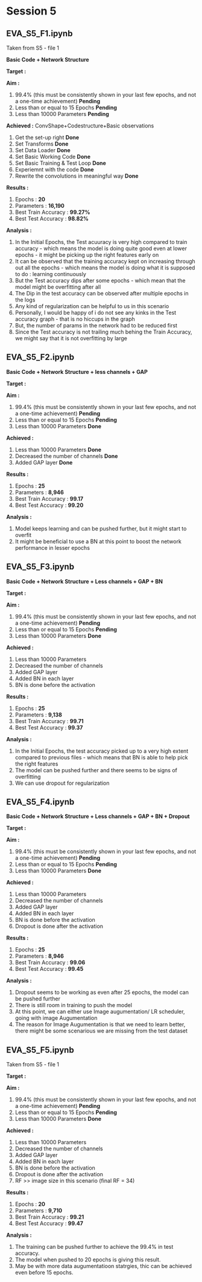 # Session 5 

## EVA_S5_F1.ipynb
Taken from S5 - file 1 

**Basic Code + Network Structure**  
   
**Target :**  

**Aim :**  
1. 99.4% (this must be consistently shown in your last few epochs, and not a one-time achievement) **Pending**
2. Less than or equal to 15 Epochs **Pending**   
3. Less than 10000 Parameters **Pending**  

**Achieved :**  ConvShape+Codestructure+Basic observations

1. Get the set-up right **Done**  
2. Set Transforms **Done**  
3. Set Data Loader **Done**  
4. Set Basic Working Code **Done**  
5. Set Basic Training  & Test Loop **Done**  
6. Experiemnt with the code **Done**  
7. Rewrite the convolutions in meaningful way **Done**  

**Results :**  

1. Epochs : **20**  
2. Parameters : **16,190**  
3. Best Train Accuracy : **99.27%**  
4. Best Test Accuracy : **98.82%**  

**Analysis :**  

1.  In the Initial Epochs, the Test acuuracy is very high compared to train accuracy - which means the model is doing quite good even at lower epochs - it might be picking up the right features early on  
2. It can be observed that the training accuracy kept on increasing through out all the epochs - which means the model is doing what it is supposed to do : learning continuously  
3. But the Test accuracy dips after some epochs - which mean that the model might be overfitting after all  
4. The Dip in the test accuracy can be observed after multiple epochs in the logs  
5. Any kind of regularization can be helpful to us in this scenario  
6. Personally, I would be happy of i do not see any kinks in the Test accuracy graph - that is no hiccups in the graph  
7. But, the number of params in the network had to be reduced first  
8. Since the Test accuracy is not trailing much behing the Train Accuracy, we might say that it is not overfitting by large  

## EVA_S5_F2.ipynb

**Basic Code + Network Structure + less channels + GAP**  

**Target :**  

**Aim :**  
1. 99.4% (this must be consistently shown in your last few epochs, and not a one-time achievement) **Pending**
2. Less than or equal to 15 Epochs **Pending**   
3. Less than 10000 Parameters **Done**  

**Achieved :**  

1. Less than 10000 Parameters **Done**  
2. Decreased the number of channels **Done**  
3. Added GAP layer **Done**  

**Results :**  

1. Epochs : **25**  
2. Parameters : **8,946**  
3. Best Train Accuracy : **99.17**  
4. Best Test Accuracy : **99.20**  

**Analysis :**  

1. Model keeps learning and can be pushed further, but it might start to overfit  
2. It might be beneficial to use a BN at this point to boost the network performance in lesser epochs

## EVA_S5_F3.ipynb

**Basic Code + Network Structure + Less channels + GAP + BN**  

**Target :**  

**Aim :**  
1. 99.4% (this must be consistently shown in your last few epochs, and not a one-time achievement) **Pending**
2. Less than or equal to 15 Epochs **Pending**   
3. Less than 10000 Parameters **Done**  

**Achieved :**  

1. Less than 10000 Parameters   
2. Decreased the number of channels   
3. Added GAP layer  
4. Added BN in each layer  
5. BN is done before the activation  

**Results :**  

1. Epochs : **25**  
2. Parameters : **9,138**  
3. Best Train Accuracy : **99.71**  
4. Best Test Accuracy : **99.37**  

**Analysis :**  

1. In the Initial Epochs, the test accuracy picked up to a very high extent compared to previous files - which means that BN is able to help pick the right features  
2. The model can be pushed further and there seems to be signs of overfitting  
3. We can use dropout for regularization

## EVA_S5_F4.ipynb

**Basic Code + Network Structure + Less channels + GAP + BN + Dropout**  
   
**Target :**  

**Aim :**  
1. 99.4% (this must be consistently shown in your last few epochs, and not a one-time achievement) **Pending**
2. Less than or equal to 15 Epochs **Pending**   
3. Less than 10000 Parameters **Done**  

**Achieved :**  

1. Less than 10000 Parameters   
2. Decreased the number of channels   
3. Added GAP layer  
4. Added BN in each layer  
5. BN is done before the activation  
6. Dropout is done after the activation  

**Results :**  

1. Epochs : **25**  
2. Parameters : **8,946**  
3. Best Train Accuracy : **99.06**  
4. Best Test Accuracy : **99.45**  

**Analysis :**  

1. Dropout seems to be working as even after 25 epochs, the model can be pushed further  
2. There is still room in training to push the model  
3. At this point, we can either use Image augumentation/ LR scheduler, going with image Augumentation  
4. The reason for Image Augumentation is that we need to learn better, there might be some scenarious we are missing from the test dataset  

## EVA_S5_F5.ipynb
Taken from S5 - file 1
   
**Target :**  

**Aim :**  
1. 99.4% (this must be consistently shown in your last few epochs, and not a one-time achievement) **Pending**
2. Less than or equal to 15 Epochs **Pending**   
3. Less than 10000 Parameters **Done**  

**Achieved :**  

1. Less than 10000 Parameters   
2. Decreased the number of channels   
3. Added GAP layer  
4. Added BN in each layer  
5. BN is done before the activation  
6. Dropout is done after the activation  
7. RF >> image size in this scenario (final RF = 34)

**Results :**  

1. Epochs : **20**  
2. Parameters : **9,710**  
3. Best Train Accuracy : **99.21**  
4. Best Test Accuracy : **99.47**  


**Analysis :**  

1. The training can be pushed further to achieve the 99.4% in test accuracy. 
2. The model when pushed to 20 epochs is giving this result. 
3. May be with more data augumentatioon statrgies, thic can be achieved even before 15 epochs.  
